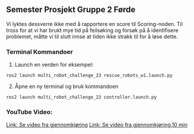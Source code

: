 ## Semester Prosjekt Gruppe 2 Førde

Vi lyktes dessverre ikke med å rapportere en score til Scoring-noden. 
Til tross for at vi har brukt mye tid på feilsøking og forsøk på å identifisere problemet, 
måtte vi til slutt innse at tiden ikke strakk til for å løse dette.

### Terminal Kommandoer

1. Launch en verden for eksempel:
```
ros2 launch multi_robot_challenge_23 rescue_robots_w1.launch.py
```
2. Åpne en ny terminal og bruk kommandoen
```
ros2 launch multi_robot_challenge_23 controller.launch.py
```

### YouTube Video: 
[Link: Se video fra gjennomkjøring](https://www.youtube.com/watch?v=G3LpK3-0h90)
[Link: Se video fra gjennomkjøring,10 min](https://www.youtube.com/watch?v=4ZOCF9Cy6i0&feature=youtu.be)


